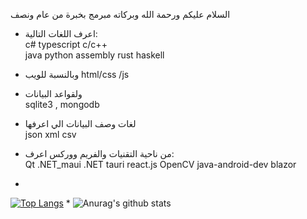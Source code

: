 السلام عليكم ورحمة الله وبركاته
مبرمج بخبرة من عام ونصف
* اعرف اللغات التالية:<br>
c# typescript c/c++ <br/>
java python assembly rust haskell
* وبالنسبة للويب
html/css /js
* ولقواعد البيانات <br>
sqlite3 , mongodb
* لغات وصف البيانات الي اعرفها <br>
json xml csv
* من ناحية التقنيات والفريم ووركس اعرف: <br>
Qt .NET_maui .NET tauri react.js OpenCV java-android-dev
blazor 

*
[![Top Langs](https://github-readme-stats.vercel.app/api/top-langs/?username=0xangoone&layout=compact&theme=dark&hide=c%23,html,cmake,css&langs_count=15)](https://github.com/anuraghazra/github-readme-stats) * ![Anurag's github stats](https://github-readme-stats.vercel.app/api?username=0xangoone&count_private=true&theme=dark&show_icons=true&include_all_commits=true&show_owner=true)

